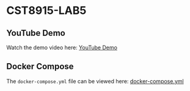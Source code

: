 # CST8915-LAB5

## YouTube Demo
Watch the demo video here: [YouTube Demo](https://youtu.be/PmXSfznJ5RE)

## Docker Compose
The `docker-compose.yml` file can be viewed here: [docker-compose.yml](docker-compose.yml)

